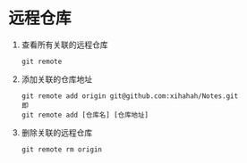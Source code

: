 # 远程仓库 
1. 查看所有关联的远程仓库
    ``` 
    git remote
    ```

2. 添加关联的仓库地址
    ```
    git remote add origin git@github.com:xihahah/Notes.git  
    即
    git remote add [仓库名] [仓库地址]
    ```

3. 删除关联的远程仓库
    ```
    git remote rm origin
    ```